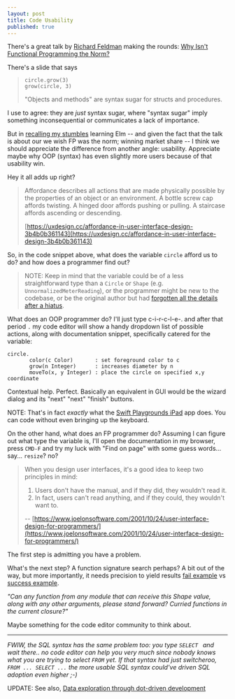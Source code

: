 ```yaml
---
layout: post
title: Code Usability
published: true
---
```

There's a great talk by [Richard Feldman](https://twitter.com/rtfeldman) making the rounds: [Why Isn't Functional Programming the Norm?](https://www.youtube.com/watch?v=QyJZzq0v7Z4)

There's a slide that says

> ```
> circle.grow(3)
> grow(circle, 3)
> ```
>
> "Objects and methods" are syntax sugar for structs and procedures.

I use to agree: they are _just_ syntax sugar, where "syntax sugar" imply something inconsequential or communicates a lack of importance.

But in [recalling my stumbles](/weblog/2019/09/the-elm-json-decoder-object.html) learning Elm -- and given the fact that the talk is about our we wish FP was the norm; winning market share -- I think we should appreciate the difference from another angle: usability. Appreciate maybe why OOP (syntax) has even slightly more users because of that usability win.

Hey it all adds up right?

> Affordance describes all actions that are made physically possible by the properties of an object or an environment. A bottle screw cap affords twisting. A hinged door affords pushing or pulling. A staircase affords ascending or descending.
>
> [https://uxdesign.cc/affordance-in-user-interface-design-3b4b0b361143](https://uxdesign.cc/affordance-in-user-interface-design-3b4b0b361143)

So, in the code snippet above, what does the variable `circle` afford us to do? and how does a programmer find out?

> NOTE: Keep in mind that the variable could be of a less straightforward type than a `Circle` or `Shape` (e.g. `UnnormalizedMeterReading`), or the programmer might be new to the codebase, or be the original author but had [forgotten all the details after a hiatus](/weblog/2018/08/rails-hiatus.html).

What does an OOP programmer do? I'll just type c-i-r-c-l-e-. and after that period `.` my code editor will show a handy dropdown list of possible actions, along with documentation snippet, specifically catered for the variable:

```
circle.
       color(c Color)       : set foreground color to c
       grow(n Integer)      : increases diameter by n
       moveTo(x, y Integer) : place the circle on specified x,y coordinate
```

Contextual help. Perfect. Basically an equivalent in GUI would be the wizard dialog and its "next" "next" "finish" buttons.

NOTE: That's in fact _exactly_ what the [Swift Playgrounds iPad](https://www.apple.com/sg/swift/playgrounds/) app does. You can code without even bringing up the keyboard.

On the other hand, what does an FP programmer do? Assuming I can figure out what type the variable is, I'll open the documentation in my browser, press `CMD-F` and try my luck with "Find on page" with some guess words... say... `resize`? no?

> When you design user interfaces, it's a good idea to keep two principles in mind:
> 1. Users don't have the manual, and if they did, they wouldn't read it.
> 2. In fact, users can't read anything, and if they could, they wouldn't want to.
>
> -- [https://www.joelonsoftware.com/2001/10/24/user-interface-design-for-programmers/](https://www.joelonsoftware.com/2001/10/24/user-interface-design-for-programmers/)

The first step is admitting you have a problem.

What's the next step? A function signature search perhaps? A bit out of the way, but more importantly, it needs precision to yield results [fail example](https://klaftertief.github.io/elm-search/?q=Json.Decode.Decoder%20a%20-%3E%20String%20-%3E%20a) vs [success example](https://klaftertief.github.io/elm-search/?q=Json.Decode.Decoder%20a%20->%20String%20->%20Result%20Error%20a).

_"Can any function from any module that can receive this Shape value, along with any other arguments, please stand forward? Curried functions in the current closure?"_

Maybe something for the code editor community to think about.

---


_FWIW, the SQL syntax has the same problem too: you type `SELECT ` and wait there.. no code editor can help you very much since nobody knows what you are trying to select `FROM` yet. If that syntax had just switcheroo, `FROM ... SELECT ...` the more usable SQL syntax could've driven SQL adoption even higher ;-)_

UPDATE: See also, [Data exploration through dot-driven development](https://2017.ecoop.org/details/ecoop-2017-papers/27/Data-exploration-through-dot-driven-development)

